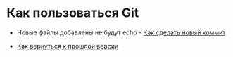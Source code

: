 # Как пользоваться Git
* Новые файлы добавлены не будут echo - [Как сделать новый коммит](./commmit_help.md)
- [Как вернуться к прошлой версии](./reset_help.md)
